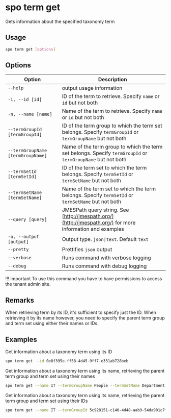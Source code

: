 # spo term get

Gets information about the specified taxonomy term

## Usage

```sh
spo term get [options]
```

## Options

Option|Description
------|-----------
`--help`|output usage information
`-i, --id [id]`|ID of the term to retrieve. Specify `name` or `id` but not both
`-n, --name [name]`|Name of the term to retrieve. Specify `name` or `id` but not both
`--termGroupId [termGroupId]`|ID of the term group to which the term set belongs. Specify `termGroupId` or `termGroupName` but not both
`--termGroupName [termGroupName]`|Name of the term group to which the term set belongs. Specify `termGroupId` or `termGroupName` but not both
`--termSetId [termSetId]`|ID of the term set to which the term belongs. Specify `termSetId` or `termSetName` but not both
`--termSetName [termSetName]`|Name of the term set to which the term belongs. Specify `termSetId` or `termSetName` but not both
`--query [query]`|JMESPath query string. See [http://jmespath.org/](http://jmespath.org/) for more information and examples
`-o, --output [output]`|Output type. `json\|text`. Default `text`
`--pretty`|Prettifies `json` output
`--verbose`|Runs command with verbose logging
`--debug`|Runs command with debug logging

!!! important
    To use this command you have to have permissions to access the tenant admin site.

## Remarks

When retrieving term by its ID, it's sufficient to specify just the ID. When retrieving it by its name however, you need to specify the parent term group and term set using either their names or IDs.

## Examples

Get information about a taxonomy term using its ID

```sh
spo term get --id 0e8f395e-ff58-4d45-9ff7-e331ab728beb
```

Get information about a taxonomy term using its name, retrieving the parent term group and term set using their names

```sh
spo term get --name IT --termGroupName People --termSetName Department
```

Get information about a taxonomy term using its name, retrieving the parent term group and term set using their IDs

```sh
spo term get --name IT --termGroupId 5c928151-c140-4d48-aab9-54da901c7fef --termSetId 8ed8c9ea-7052-4c1d-a4d7-b9c10bffea6f
```
